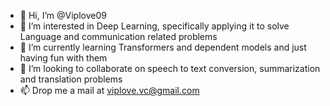 - 👋 Hi, I’m @Viplove09
- 👀 I’m interested in Deep Learning, specifically applying it to solve Language and communication related problems
- 🌱 I’m currently learning Transformers and dependent models and just having fun with them
- 💞️ I’m looking to collaborate on speech to text conversion, summarization and translation problems
- 📫 Drop me a mail at viplove.vc@gmail.com

<!---
Viplove09/Viplove09 is a ✨ special ✨ repository because its `README.md` (this file) appears on your GitHub profile.
You can click the Preview link to take a look at your changes.
--->
